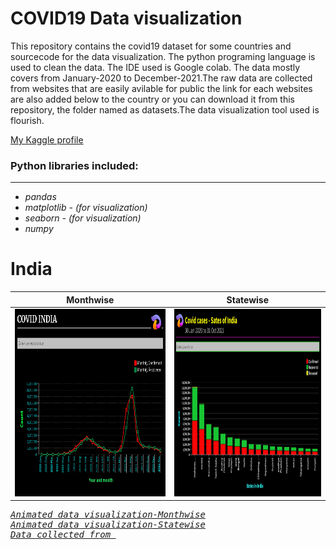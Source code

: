 # COVID19 Data visualization
This repository contains the covid19 dataset for some countries and sourcecode for the data visualization. The python programing language is used to clean the data. The IDE used is Google colab. The data mostly covers from January-2020 to December-2021.The raw data are collected from websites that are easily avilable for public the link for each websites are also added below to the country or you can download it from this repository, the folder named as datasets.The data visualization tool used is flourish.

[My Kaggle profile](https://www.kaggle.com/dhamur)

### Python libraries included:
---
* *pandas*
* *matplotlib - (for visualization)*
* *seaborn - (for visualization)*
* *numpy*


# India
<!--<img src=https://github.com/Dhamu785/COVID19-Data-visualization-/blob/main/Images/Covid%2020-21%20INDIA.jpeg width=400>-->


   Monthwise             |     Statewise
:-------------------------:|:-------------------------:
<img src=https://github.com/Dhamu785/COVID19-Data-visualization-/blob/main/Images/Covid%2020-21%20INDIA.jpeg width=500 height=300>  |  <img src=https://github.com/Dhamu785/COVID19-Data-visualization-/blob/main/Images/Ind-states%2030%20Jan%202020%20to%2031%20Oct%202021(1).jpeg width=500 height=300>

<pre><em><a href="https://public.flourish.studio/visualisation/7890235/" arget="_blank">Animated data visualization-Monthwise</a></em>
<em><a href="https://public.flourish.studio/visualisation/7914098/" arget="_blank">Animated data visualization-Statewise</a></em>
<em><a href="https://data.covid19india.org/" arget="_blank">Data collected from </a></em></pre>





<!--
<p align="right", width="200">
  <img src="https://github.com/Dhamu785/COVID19-Data-visualization-/blob/main/Images/Covid%2020-21%20INDIA.jpeg" width=500/>
</p>
-->


<!--
Solarized dark             |  Solarized Ocean
:-------------------------:|:-------------------------:
![This is image](https://github.com/Dhamu785/COVID19-Data-visualization-/blob/main/Images/Covid%2020-21%20INDIA.jpeg)  |  ![](https://github.com/Dhamu785/COVID19-Data-visualization-/blob/main/Images/Covid%2020-21%20INDIA.jpeg)
-->


<!--
<p float="left">
  <img src="https://github.com/Dhamu785/COVID19-Data-visualization-/blob/main/Images/Covid%2020-21%20INDIA.jpeg" width="300" />
  <img src="https://github.com/Dhamu785/COVID19-Data-visualization-/blob/main/Images/Covid%2020-21%20INDIA.jpeg" width="300" /> 
  <img src="https://github.com/Dhamu785/COVID19-Data-visualization-/blob/main/Images/Covid%2020-21%20INDIA.jpeg" width="300" />
</p>
-->
